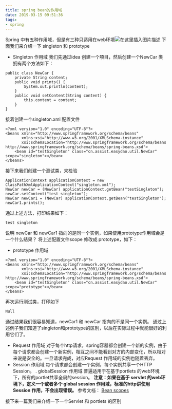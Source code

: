 ```yaml
---
title: spring bean的作用域
date: 2019-03-15 09:51:36
tags:
- spring
---
```


Spring 中有五种作用域，但是有三种只适用在web环境![在这里插入图片描述](https://img-blog.csdnimg.cn/20190305163713526.png)
下面我们来介绍一下 singleton 和 prototype
* Singleton 作用域
我们先通过idea 创建一个项目，然后创建一个NewCar 类拥有两个方法如下：
```
public class NewCar {
    private String content;
    public void prints() {
        System.out.println(content);
    }
   	public void setContent(String content) {
        this.content = content;
    }
}
```
接着创建一个singleton.xml 配置文件
```
<?xml version="1.0" encoding="UTF-8"?>
<beans xmlns="http://www.springframework.org/schema/beans"
       xmlns:xsi="http://www.w3.org/2001/XMLSchema-instance"
       xsi:schemaLocation="http://www.springframework.org/schema/beans http://www.springframework.org/schema/beans/spring-beans.xsd">
    <bean id="testSingleton" class="cn.assist.easydao.util.NewCar" scope="singleton"></bean>
</beans>
```
接下来我们创建一个测试类，来检验
```
ApplicationContext applicationContext = new ClassPathXmlApplicationContext("singleton.xml");
NewCar newCar = (NewCar) applicationContext.getBean("testSingleton");
newCar.setContent("test singleton");
NewCar newCar1 = (NewCar) applicationContext.getBean("testSingleton");
newCar1.prints();
```
通过上述方法，打印结果如下：
```
test singleton
```
说明 newCar 和 newCar1 指向的是同一个实例，如果使用prototype作用域会是一个什么结果？
将上述配置文件scope 修改成 prototype，如下：
* prototype 作用域
```
<?xml version="1.0" encoding="UTF-8"?>
<beans xmlns="http://www.springframework.org/schema/beans"
       xmlns:xsi="http://www.w3.org/2001/XMLSchema-instance"
       xsi:schemaLocation="http://www.springframework.org/schema/beans http://www.springframework.org/schema/beans/spring-beans.xsd">
    <bean id="testSingleton" class="cn.assist.easydao.util.NewCar" scope="prototype"></bean>
</beans>
```
再次运行测试类，打印如下
```
Null
```
通过结果我们很容易知道，newCar1 和 newCar 指向的不是同一个实例。
通过上述例子我们知道了singleton和prototype的区别，以后在实际过程中就能很好的利用它们了。
* Request 作用域
对于每个http请求，spring容器都会创建一个新的实例，由于每个请求都会创建一个新实例，相互之间不能看到对方的内部变化，所以相对来说是安全的。一旦请求完成，对应Request 作用域的实例也随着丢弃。
* Session 作用域
	每个请求都会创建一个实例，每个实例共享一个HTTP  Session。
. globalSession 作用域
普遍适用于在基于portlets 的web环境下，所有的portlet共享全局的session。
**注意：如果在基于 servlet 的web环境下，定义一个或者多个 global session 作用域，标准的http讲使用Session 作用，不会出现错误。**
参考文档：
[Bean scopes](https://docs.spring.io/spring/docs/3.0.0.M3/reference/html/ch04s04.html)

接下来一篇我们来介绍一下一个Servlet 和 portlets 的区别